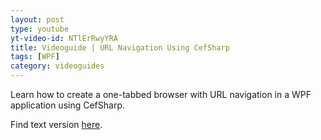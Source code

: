 ```yaml
---
layout: post
type: youtube
yt-video-id: NTlErRwyYRA
title: Videoguide | URL Navigation Using CefSharp
tags: [WPF]
category: videoguides
---
```

Learn how to create a one-tabbed browser with URL navigation in a WPF application using CefSharp.

Find text  version [here](http://www.cefsharptutorials.com/One-Tabbed-Browser-with-URL-Navigation-in-WPF-Application-Using-CefSharp/).
